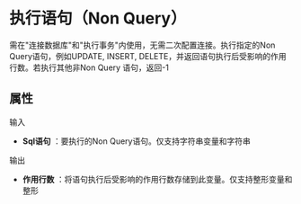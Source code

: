 # 执行语句（Non Query）

需在&quot;连接数据库&quot;和&quot;执行事务&quot;内使用，无需二次配置连接。执行指定的Non Query语句，例如UPDATE, INSERT, DELETE，并返回语句执行后受影响的作用行数。若执行其他非Non Query 语句，返回-1

## 属性

输入

- **Sql语句** ：要执行的Non Query语句。仅支持字符串变量和字符串

输出

- **作用行数** ：将语句执行后受影响的作用行数存储到此变量。仅支持整形变量和整形
